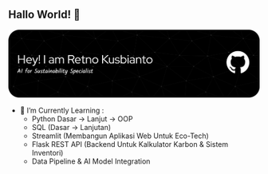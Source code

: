 ## Hallo World! 👋

<!--
**retno-kusbianto/Retno-Kusbianto** is a ✨ _special_ ✨ repository because its `README.md` (this file) appears on your GitHub profile.

Here are some ideas to get you started:

- 🔭 I’m currently working on ...
- 🌱 I’m currently learning ...
- 👯 I’m looking to collaborate on ...
- 🤔 I’m looking for help with ...
- 💬 Ask me about ...
- 📫 How to reach me: ...
- 😄 Pronouns: ...
- ⚡ Fun fact: ...
-->

![Retno Kusbianto](https://github.com/retno-kusbianto/Retno-Kusbianto/blob/main/github-header-banner%20(1).png)

- 🌱 I’m Currently Learning :
    - Python Dasar → Lanjut → OOP
    - SQL (Dasar → Lanjutan)
    - Streamlit (Membangun Aplikasi Web Untuk Eco-Tech)
    - Flask REST API (Backend Untuk Kalkulator Karbon & Sistem Inventori)
    - Data Pipeline & AI Model Integration
